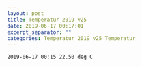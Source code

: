```yaml
---
layout: post
title: Temperatur 2019 v25
date: 2019-06-17 00:17:01
excerpt_separator: ""
categories: Temperatur 2019 v25 Temperatur
---
```

```
2019-06-17 00:15 22.50 deg C
```
